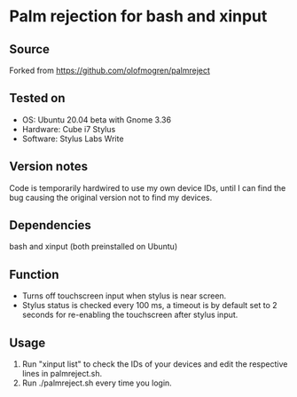 # Palm rejection for bash and xinput

## Source

Forked from https://github.com/olofmogren/palmreject

## Tested on

- OS: Ubuntu 20.04 beta with Gnome 3.36
- Hardware: Cube i7 Stylus
- Software: Stylus Labs Write

## Version notes

Code is temporarily hardwired to use my own device IDs, until I can find the bug causing the original version not to find my devices.

## Dependencies

bash and xinput (both preinstalled on Ubuntu)

## Function

- Turns off touchscreen input when stylus is near screen. 
- Stylus status is checked every 100 ms, a timeout is by default set to 2 seconds for re-enabling the touchscreen after stylus input.

## Usage

1. Run "xinput list" to check the IDs of your devices and edit the respective lines in palmreject.sh.
2. Run ./palmreject.sh every time you login.
